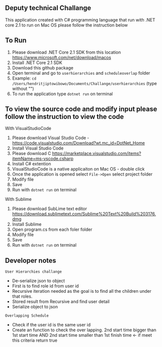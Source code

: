 ## Deputy technical Challange 

This application created with C# programming language that run with .NET core 2.1 to run on Mac OS please follow the instruction below 

## To Run 
1. Please download .NET Core 2.1 SDK from this location https://www.microsoft.com/net/download/macos
2. Install .NET Core 2.1 SDK 
3. Download this github package
4. Open terminal and go to `userhierarchies` and `scheduleoverlap` folder
5. Example: `cd /Users/hendritjiptowibowo/Documents/Challange/userhierarchies` (type without "")
5. To run the application type `dotnet run` on terminal 

## To view the source code and modify input please follow the instruction to view the code 
With VisualStudioCode 
1. Please download Visual Studio Code - https://code.visualstudio.com/Download?wt.mc_id=DotNet_Home 
2. Install Visual Studio Code 
3. Please download C https://marketplace.visualstudio.com/items?itemName=ms-vscode.csharp 
4. Install C# extention  
5. VisualStudioCode is a native applicaiton on Mac OS - double click 
6. Once the application is opened select `File->Open` select project folder 
7. Modify file 
8. Save
9. Run with `dotnet run` on terminal

With Sublime
1. Please download SubLime text editor https://download.sublimetext.com/Sublime%20Text%20Build%203176.dmg 
2. Install Sublime 
3. Open program.cs from each foler folder 
4. Modify file 
8. Save
9. Run with `dotnet run` on terminal

## Developer notes 
 `User Hierarchies challange`
* De-serialize json to object
* First is to find role id from user id
* Recursive iteration needed as the goal is to find all the children under that roles. 
* Stored result from Recursive and find user detail 
* Serialize object to json

`Overlapping Schedule`
* Check if the user id is the same user id 
* Create an function to check the over lapping. 2nd start time bigger than 1st start time AND 2nd start time smaller than 1st finish time <- if meet this criteria return true

